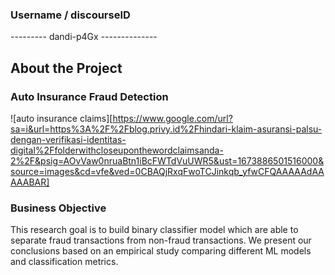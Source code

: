 <!-- About The Project -->
### Username / discourseID
--------- dandi-p4Gx --------------

## About the Project
### Auto Insurance Fraud Detection

![auto insurance claims][https://www.google.com/url?sa=i&url=https%3A%2F%2Fblog.privy.id%2Fhindari-klaim-asuransi-palsu-dengan-verifikasi-identitas-digital%2Ffolderwithcloseuponthewordclaimsanda-2%2F&psig=AOvVaw0nruaBtn1iBcFWTdVuUWR5&ust=1673886501516000&source=images&cd=vfe&ved=0CBAQjRxqFwoTCJinkqb_yfwCFQAAAAAdAAAAABAR]

### Business Objective
This research goal is to build binary classifier model which are able to separate fraud transactions from non-fraud transactions. We present our conclusions based on an empirical study comparing different ML models and classification metrics.